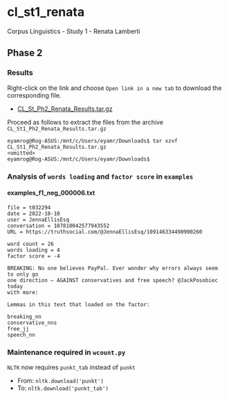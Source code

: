 # cl_st1_renata
Corpus Linguistics - Study 1 - Renata Lamberti

## Phase 2
### Results
Right-click on the link and choose `Open link in a new tab` to download the corresponding file.
- [CL_St_Ph2_Renata_Results.tar.gz](https://pucsp-my.sharepoint.com/:u:/g/personal/ra00341729_pucsp_edu_br/Ed1CYky7XSdBrI1DU1Az9F4Bfu9-dIAHR3WYZkv8zZ9rog?e=gB7EsB)

Proceed as follows to extract the files from the archive `CL_St1_Ph2_Renata_Results.tar.gz`

```
eyamrog@Rog-ASUS:/mnt/c/Users/eyamr/Downloads$ tar xzvf CL_St1_Ph2_Renata_Results.tar.gz
<omitted>
eyamrog@Rog-ASUS:/mnt/c/Users/eyamr/Downloads$ 
```

### Analysis of `words loading` and `factor score` in `examples`

#### examples_f1_neg_000006.txt
```
file = t032294
date = 2022-10-10
user = JennaEllisEsq
conversation = 107810042577943552
URL = https://truthsocial.com/@JennaEllisEsq/109146334490900260

word count = 26
words loading = 4
factor score = -4

BREAKING: No one believes PayPal. Ever wonder why errors always seem to only go 
one direction — AGAINST conservatives and free speech? @JackPosobiec today 
with more: 

Lemmas in this text that loaded on the factor:

breaking_nn 
conservative_nns 
free_jj 
speech_nn 
```



### Maintenance required in `wcount.py`

`NLTK` now requires `punkt_tab` instead of `punkt`

- From: `nltk.download('punkt')`
- To: `nltk.download('punkt_tab')`
